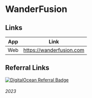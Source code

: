 # WanderFusion
## Links
| App | Link |
| --- | --- |
| Web | https://wanderfusion.com |

## Referral Links
[![DigitalOcean Referral Badge](https://web-platforms.sfo2.cdn.digitaloceanspaces.com/WWW/Badge%201.svg)](https://www.digitalocean.com/?refcode=d5a9ed6de3b6&utm_campaign=Referral_Invite&utm_medium=Referral_Program&utm_source=badge)
###### 2023

